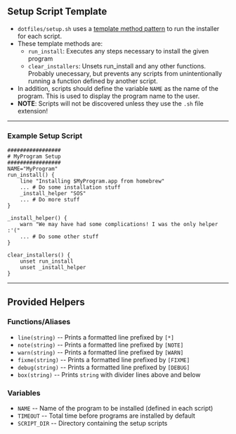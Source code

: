 Setup Script Template
----

* `dotfiles/setup.sh` uses a [template method pattern](https://refactoring.guru/design-patterns/template-method) to run the installer for each script.
* These template methods are:
	- `run_install`:  Executes any steps necessary to install the given program
	- `clear_installers`: Unsets run_install and any other functions. Probably unecessary, but prevents any scripts from unintentionally running a function defined by another script.
* In addition, scripts should define the variable `NAME` as the name of the program. This is used to display the program name to the user.
* **NOTE**: Scripts will not be discovered unless they use the `.sh` file extension!

----

### Example Setup Script

```
#################
# MyProgram Setup
#################
NAME="MyProgram"
run_install() {
	line "Installing $MyProgram.app from homebrew"
	... # Do some installation stuff
	_install_helper "SOS"
	... # Do more stuff
}

_install_helper() {
	warn "We may have had some complications! I was the only helper :'("
	... # Do some other stuff
}

clear_installers() {
	unset run_install
	unset _install_helper
}
```

----

## Provided Helpers
### Functions/Aliases
* `line(string)` -- Prints a formatted line prefixed by `[*]`
* `note(string)` -- Prints a formatted line prefixed by `[NOTE]`
* `warn(string)` -- Prints a formatted line prefixed by `[WARN]`
* `fixme(string)` -- Prints a formatted line prefixed by `[FIXME]`
* `debug(string)` -- Prints a formatted line prefixed by `[DEBUG]`
* `box(string)` -- Prints `string` with divider lines above and below
### Variables
* `NAME` -- Name of the program to be installed (defined in each script)
* `TIMEOUT` -- Total time before programs are installed by default
* `SCRIPT_DIR` -- Directory containing the setup scripts
